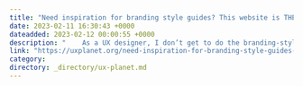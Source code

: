 ```yaml
---
title: "Need inspiration for branding style guides? This website is THE ONE to go to!"
date: 2023-02-11 16:30:43 +0000
dateadded: 2023-02-12 00:00:55 +0000
description: "    As a UX designer, I don’t get to do the branding-style design that often. However, I always want to learn more in this field and hopefully…  Continue reading on UX Planet »  "
link: "https://uxplanet.org/need-inspiration-for-branding-style-guides-this-website-is-the-one-to-go-to-a47f080f6aaf?source=rss----819cc2aaeee0---4"
category:
directory: _directory/ux-planet.md
---
```

